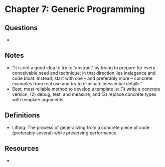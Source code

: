 # Chapter 7: Generic Programming

## Questions

-

## Notes

- "It is not a good idea to try to 'abstract' by trying to prepare for every conceivable need and technique; in that direction lies inelegance and code bloat. Instead, start with one – and preferably more – concrete examples from real use and try to eliminate inessential details."
- Best, most reliable method to develop a template is: (1) write a concrete version, (2) debug, test, and measure, and (3) replace concrete types with template arguments.

## Definitions

- Lifting: The process of generalizing from a concrete piece of code (preferably several) while preserving performance.

## Resources

- 